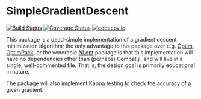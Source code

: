 # SimpleGradientDescent

[![Build Status](https://travis-ci.org/jgoldfar/SimpleGradientDescent.jl.svg?branch=master)](https://travis-ci.org/jgoldfar/SimpleGradientDescent.jl)
[![Coverage Status](https://coveralls.io/repos/jgoldfar/SimpleGradientDescent.jl/badge.svg?branch=master&service=github)](https://coveralls.io/github/jgoldfar/SimpleGradientDescent.jl?branch=master)
[![codecov.io](http://codecov.io/github/jgoldfar/SimpleGradientDescent.jl/coverage.svg?branch=master)](http://codecov.io/github/jgoldfar/SimpleGradientDescent.jl?branch=master)

This package is a dead-simple implementation of a gradient descent minimization algorithm; the only advantage to this package over e.g. [Optim](https://github.com/JuliaNLSolvers/Optim.jl), [OptimPack](https://github.com/emmt/OptimPack.jl), or the venerable [NLopt](https://github.com/JuliaOpt/NLopt.jl) package is that this implementation will have no dependencies other than (perhaps) Compat.jl, and will live in a single, well-commented file. That is, the design goal is primarily educational in nature.

The package will also implement Kappa testing to check the accuracy of a given gradient.

